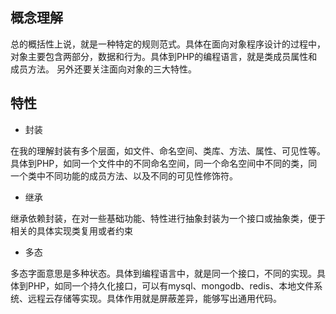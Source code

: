 ## 概念理解

总的概括性上说，就是一种特定的规则范式。具体在面向对象程序设计的过程中，对象主要包含两部分，数据和行为。具体到PHP的编程语言，就是类成员属性和成员方法。
另外还要关注面向对象的三大特性。


## 特性

- 封装

在我的理解封装有多个层面，如文件、命名空间、类库、方法、属性、可见性等。具体到PHP，如同一个文件中的不同命名空间，同一个命名空间中不同的类，同一个类中不同功能的成员方法、以及不同的可见性修饰符。

- 继承

继承依赖封装，在对一些基础功能、特性进行抽象封装为一个接口或抽象类，便于相关的具体实现类复用或者约束

- 多态

多态字面意思是多种状态。具体到编程语言中，就是同一个接口，不同的实现。具体到PHP，如同一个持久化接口，可以有mysql、mongodb、redis、本地文件系统、远程云存储等实现。具体作用就是屏蔽差异，能够写出通用代码。
